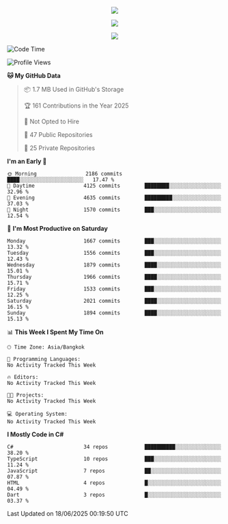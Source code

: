 <p align="center">
  <a href="say-hi.gif"> 
    <img align="center" src="say-hi.gif"/>
  </a>
</p>
<p align="center">
  <a href="https://github.com/htthinh1999">
    <img align="center" src="https://github-readme-stats-kappa-pink.vercel.app/api?username=htthinh1999&show_icons=true&count_private=true&theme=dracula"/>
  </a>
</p>
<p align="center">
  <a href="https://github.com/htthinh1999">
    <img src="https://github-readme-stats-kappa-pink.vercel.app/api/top-langs/?username=htthinh1999&layout=compact&langs_count=6&count_private=true&hide=tsql,hlsl,glsl,shaderlab&theme=dracula"/>
  </a>
</p>

<!--START_SECTION:waka-->
![Code Time](http://img.shields.io/badge/Code%20Time-0%20secs-blue)

![Profile Views](http://img.shields.io/badge/Profile%20Views-0-blue)

**🐱 My GitHub Data** 

> 📦 1.7 MB Used in GitHub's Storage 
 > 
> 🏆 161 Contributions in the Year 2025
 > 
> 🚫 Not Opted to Hire
 > 
> 📜 47 Public Repositories 
 > 
> 🔑 25 Private Repositories 
 > 
**I'm an Early 🐤** 

```text
🌞 Morning                2186 commits        ████░░░░░░░░░░░░░░░░░░░░░   17.47 % 
🌆 Daytime                4125 commits        ████████░░░░░░░░░░░░░░░░░   32.96 % 
🌃 Evening                4635 commits        █████████░░░░░░░░░░░░░░░░   37.03 % 
🌙 Night                  1570 commits        ███░░░░░░░░░░░░░░░░░░░░░░   12.54 % 
```
📅 **I'm Most Productive on Saturday** 

```text
Monday                   1667 commits        ███░░░░░░░░░░░░░░░░░░░░░░   13.32 % 
Tuesday                  1556 commits        ███░░░░░░░░░░░░░░░░░░░░░░   12.43 % 
Wednesday                1879 commits        ████░░░░░░░░░░░░░░░░░░░░░   15.01 % 
Thursday                 1966 commits        ████░░░░░░░░░░░░░░░░░░░░░   15.71 % 
Friday                   1533 commits        ███░░░░░░░░░░░░░░░░░░░░░░   12.25 % 
Saturday                 2021 commits        ████░░░░░░░░░░░░░░░░░░░░░   16.15 % 
Sunday                   1894 commits        ████░░░░░░░░░░░░░░░░░░░░░   15.13 % 
```


📊 **This Week I Spent My Time On** 

```text
🕑︎ Time Zone: Asia/Bangkok

💬 Programming Languages: 
No Activity Tracked This Week

🔥 Editors: 
No Activity Tracked This Week

🐱‍💻 Projects: 
No Activity Tracked This Week

💻 Operating System: 
No Activity Tracked This Week
```

**I Mostly Code in C#** 

```text
C#                       34 repos            ██████████░░░░░░░░░░░░░░░   38.20 % 
TypeScript               10 repos            ███░░░░░░░░░░░░░░░░░░░░░░   11.24 % 
JavaScript               7 repos             ██░░░░░░░░░░░░░░░░░░░░░░░   07.87 % 
HTML                     4 repos             █░░░░░░░░░░░░░░░░░░░░░░░░   04.49 % 
Dart                     3 repos             █░░░░░░░░░░░░░░░░░░░░░░░░   03.37 % 
```




 Last Updated on 18/06/2025 00:19:50 UTC
<!--END_SECTION:waka-->

